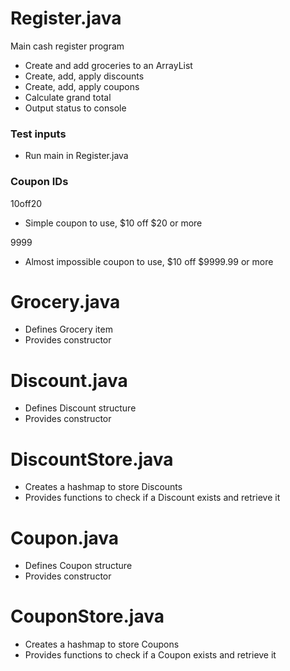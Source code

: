 # Register.java
Main cash register program
  - Create and add groceries to an ArrayList
  - Create, add, apply discounts
  - Create, add, apply coupons
  - Calculate grand total
  - Output status to console

### Test inputs
- Run main in Register.java

### Coupon IDs

10off20
- Simple coupon to use, $10 off $20 or more

9999
- Almost impossible coupon to use, $10 off $9999.99 or more

# Grocery.java
  - Defines Grocery item
  - Provides constructor

# Discount.java
  - Defines Discount structure
  - Provides constructor

# DiscountStore.java
  - Creates a hashmap to store Discounts
  - Provides functions to check if a Discount exists and retrieve it

# Coupon.java
  - Defines Coupon structure
  - Provides constructor

# CouponStore.java
  - Creates a hashmap to store Coupons
  - Provides functions to check if a Coupon exists and retrieve it
